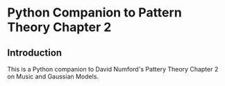 # Python Companion to Pattern Theory Chapter 2

## Introduction
This is a Python companion to David Numford's Pattery Theory Chapter 2 on Music and Gaussian Models.
